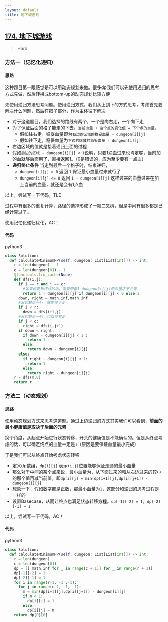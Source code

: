 ```yaml
---
layout: default
title: 地下城游戏
---
```


## [174\. 地下城游戏](https://leetcode-cn.com/problems/dungeon-game/)

> Hard

### 方法一（记忆化递归）

#### 思路

这种题目第一眼感觉是可以用动态规划来做。很多dp我们可以先使用递归的思考方式先做，然后转换成bottom-up的动态规划比较方便

先使用递归方法思考问题。使用递归方式，我们从上到下的方式思考，考虑首先要解决什么问题，然后在把子部分，作为主体往下解决

* 对于这道题目，我们选择的路线有两个，一个是向右走，一个向下走 
* 为了保证后面的格子能走的下去，`当前血量 + 这个点的变化值 = 下个点的血量`，
    * 假如往右走，稳妥血量即为`右边的区域的稳妥血量 - dungeon[i][j]`
    * 假如往下走，稳妥血量为`下边的区域的稳妥血量 - dungeon[i][j]`
* 右边区域的值就是接着递归上面的过程
* 假如`后边的区域 - dungeon[i][j] < 1`说明，只要1滴血过来也肯定够，当前加的血就够后面用了，直接返回1。（0是错误的，应为至少要有一点血）
* **递归终止条件** 当走到最后一个格子时，结束递归，
    * `dungeon[i][j] > 0` 返回 `1` 保证最小血量过来就行了
    * `dungeon[i][j] <= 0` 返回 `1 - dungeon[i][j]` 这样过来的血量过来在加上当前的血量，就还是会有1点血

以上，尝试写一下代码，TLE

过程中有很多的重复计算，路径的选择形成了一颗二叉树，但是中间有很多都是已经计算过了。

使用记忆化递归优化，AC！

#### 代码
python3
```python
class Solution:
  def calculateMinimumHP(self, dungeon: List[List[int]]) -> int:
    r = len(dungeon) - 1 
    c = len(dungeon[0]) - 1
    @functools.lru_cache(None)
    def dfs(i,j):
      if i == r and j == c:
        #如果说要到终点的话，需要带着1-dungeon[i][j]的血量才不会死
        return 1 - dungeon[i][j] if dungeon[i][j] < 0 else 1
      down, right = math.inf,math.inf
      #没到最后一行，就能往下走
      if i < r:
        down = dfs(i+1,j)
      #没到最后一列，可以往右走
      if j < c:
        right = dfs(i,j+1)
      if down < right:
        if down - dungeon[i][j] < 1 :
          return 1
        else:
          return down - dungeon[i][j]
      else:
        if right - dungeon[i][j] < 1:
          return 1
        else:
          return right - dungeon[i][j]
    r = dfs(0,0)
    return r
```

### 方法二（动态规划）

#### 思路

使用动态规划方式来思考这道题。通过上边递归的方式其实我们可以看到，**前面的最小健康值是取决于后面的元素**

换个角度，从起点开始进行状态转移，开头的健康值是不能确认的。但是从终点考虑的话，可以确定终点的血量一定是`1`（原因是要保证血量最小完成）

于是我们可以从终点开始考虑状态转移

* 定义dp数组，`dp[i][j]` 表示`(i,j)`位置能够保证走通的最小血量
* 那么对于中间的某个点来说，最小血量为，从下面过来的和从右边过来的较小的那个值再减当前值，即`dp[i][j] = min(dp[i+1][j],dp[i][j+1]) - dungeon[i][j]`
* 想象一下，假如数字都是正数，那最小血量为`1`，这部分和递归的思考过程是一样的
* 设置Basecase，从而让终点也满足状态转移方程。`dp[-1][-2] = 1, dp[-2][-1] = 1`

以上，尝试写一下代码，AC！

#### 代码
python3
```python
class Solution:
  def calculateMinimumHP(self, dungeon: List[List[int]]) -> int:
    r = len(dungeon)
    c = len(dungeon[0])
    dp = [[ math.inf for _ in range(c + 1)] for _ in range(r + 1)]
    dp[-1][-2] = 1
    dp[-2][-1] = 1
    for i in range(r-1, -1 ,-1):
      for j in range(c-1, -1, -1):
        m = min(dp[i+1][j],dp[i][j+1]) - dungeon[i][j]
        if m < 1:
          dp[i][j] = 1
        else:
          dp[i][j] = m
    return dp[0][0]
```
